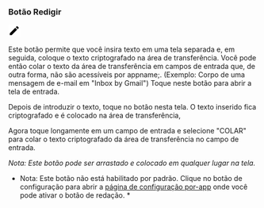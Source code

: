 <a name="button_compose"></a>
### Botão Redigir
<div class="buttoncircle"><img src="ic_create_black_24dp.png"></img></div>

Este botão permite que você insira texto em uma tela separada e, em seguida, coloque o texto criptografado na área de transferência.
Você pode então colar o texto da área de transferência em campos de entrada que, de outra forma, não são acessíveis por appname;.
(Exemplo: Corpo de uma mensagem de e-mail em "Inbox by Gmail")
Toque neste botão para abrir a tela de entrada.

<a name="compose_encrypt_button"></a>
Depois de introduzir o texto, toque no botão nesta tela. O texto inserido fica criptografado e é colocado na área de transferência,

<a name="paste_clipboard"></a>
Agora toque longamente em um campo de entrada e selecione "COLAR" para colar o texto criptografado da área de transferência no campo de entrada.

*Nota: Este botão pode ser arrastado e colocado em qualquer lugar na tela.*

* Nota: Este botão não está habilitado por padrão. Clique no botão de configuração para abrir a [página de configuração por-app](/setup/per-app-config/) onde você pode ativar o botão de redação. *